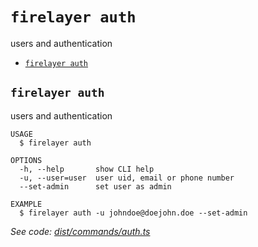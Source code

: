 `firelayer auth`
================

users and authentication

* [`firelayer auth`](#firelayer-auth)

## `firelayer auth`

users and authentication

```
USAGE
  $ firelayer auth

OPTIONS
  -h, --help       show CLI help
  -u, --user=user  user uid, email or phone number
  --set-admin      set user as admin

EXAMPLE
  $ firelayer auth -u johndoe@doejohn.doe --set-admin
```

_See code: [dist/commands/auth.ts](https://github.com/firelayer/firelayer/blob/v1.0.0-alpha.16/dist/commands/auth.ts)_

